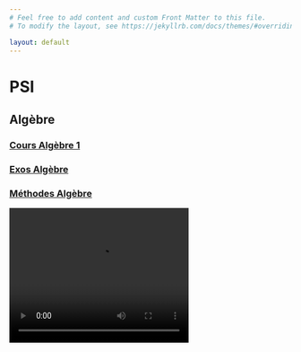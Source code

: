 ```yaml
---
# Feel free to add content and custom Front Matter to this file.
# To modify the layout, see https://jekyllrb.com/docs/themes/#overriding-theme-defaults

layout: default
---
```


# PSI

## Algèbre

### [Cours Algèbre 1](/courses/Maths_PSI_Alg1.markdown)

### [Exos Algèbre](/exercises/Maths_PSI_Alg_EX.markdown)

### [Méthodes Algèbre](/methods/Maths_PSI_Alg_MT.markdown)

<video src="https://raw.githubusercontent.com/vcncolin/lefrenchmathproject/main/assets/manim/GaussianFunction.mp4" width="320" height="240" controls></video>